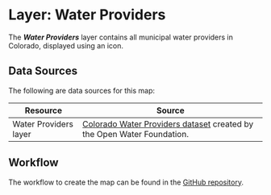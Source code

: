 # Layer: Water Providers #

The ***Water Providers*** layer contains all municipal water providers in Colorado,
displayed using an icon.

## Data Sources ##

The following are data sources for this map:

| **Resource** | **Source** |
| -- | -- |
| Water Providers layer | [Colorado Water Providers dataset](https://data.openwaterfoundation.org/state/co/owf/municipal-water-providers/) created by the Open Water Foundation. |

## Workflow ##

The workflow to create the map can be found in the [GitHub repository](https://github.com/OpenWaterFoundation/owf-infomapper-co-boulder/tree/master/workflow/BasinEntities/WaterSupply-WaterProviders).

